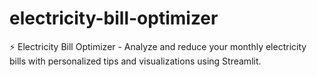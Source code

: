 # electricity-bill-optimizer
⚡ Electricity Bill Optimizer - Analyze and reduce your monthly electricity bills with personalized tips and visualizations using Streamlit.
